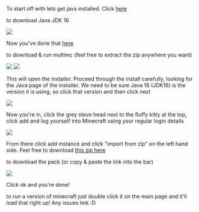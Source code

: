 <p>
  To start off with lets get java installed. Click
  <a href="https://adoptopenjdk.net/?variant=openjdk16&jvmVariant=hotspot" target="_blank" target="_blank">
    here
  </a>

  to download Java JDK 16
</p>

<img src="https://lh3.googleusercontent.com/A2hAA2n8MlLM83oP3kVH9QTscrmXTuAFP9l8LY1sl2yy8Nh2s7qLEos-obrAFu_WW7fZCjTlyuUkDz1qP7AwKHOXdcrze_TOgz7LH7KpC4qh_eQfudHbruAbghYBBmrOPMKIVFzTsIB_s7GM5uAa-bzz6uSNdnkDH6VZ1ygd4cPj2FzkrcpjAXey1UK3Uu0KgxtNNppkjV4ArKTFc7v2WSs-xZepd4XuK6bnJL-H7Olp1crcRJkTLhytbcgRbcqQ-mtfd5kgHuhcXRjbmplTzI3wOsvjnbh0CU93p4Dl2jSTLN-PsbxjpAJuiW5NiTvUdn2vUiqy19_2DSQVy9892Mu1rJ7P8uQ06H3AScg130l-fOVgFPPz_ptnYQE4HVkFhRLzvBOY1TxpJWKR36h6RndWsgvvbd2_oozlTXa7b0zo9lTlJj5VUJbDlSHTUjcR04IYDfBsvezydS9nVDYVLmvBGHy319sSKDB0gyAy3cOLg4l9VKMx4RcEocEkQgig2jboUd2qph7xCEzbAxua-BzS45URHJPI85ebl2S2sUTOmMvO8FXQB2BvGJhiGcyN8CwQL3Ryi0aivhOXRcwJ5pRCuHxQ8gR4xBmxu0uAcCoQAM6fH1zAdOZMnjqKZ44nPfGaXs7W-UaC6VYmhPxWe3tYl--0qbFXyADvgqXyb74RhTgysYn5ymb8Vsc2gitTEzlH2hcxmBUboUer4Mv-x78r=w705-h444-no?authuser=0" target="_blank">

<p>
  Now you&#039;ve done that
  <a href="https://multimc.org/#Download" target="_blank" target="_blank">
    here
  </a>

  to download &amp; run multimc (feel free to extract the zip anywhere you want)
</p>

<img src="https://wiki.skyfall.tech/download/attachments/41910277/mmc004.png?version=1&modificationDate=1588300964516&api=v2" target="_blank">

<img src="https://wiki.skyfall.tech/download/attachments/41910277/mmc005.png?version=1&modificationDate=1588300964610&api=v2" target="_blank">

<p>
  This will open the installer. Proceed through the install carefully, looking for the Java page of the installer. We need to be sure Java 16 (JDK16) is the version it is using, so click that version and then click next
</p>

<img src="https://wiki.skyfall.tech/download/thumbnails/41910277/mmc006.png?version=1&modificationDate=1588300964677&api=v2" target="_blank">

<p>
  Now you&#039;re in, click the grey steve head next to the fluffy kitty at the top, click add and log yourself into Minecraft using your regular login details
</p>

<img src="https://wiki.skyfall.tech/download/attachments/41910277/mmc009.png?version=1&modificationDate=1588302231975&api=v2" target="_blank">

<p>
  From there click add instance and click &quot;import from zip&quot; on the left hand side. Feel free to download
  <a href="https://www.dropbox.com/s/x3jkjpmzm62f6fr/Gal%20Pal%20Pack.zip?dl=1" target="_blank" target="_blank">
    this zip here
  </a>

  to download the pack (or copy &amp; paste the link into the bar)
</p>

<img src="https://wiki.skyfall.tech/download/attachments/41910277/mmc011.png?version=2&modificationDate=1588303616383&api=v2" target="_blank">

<p>
  Click ok and you&#039;re done!
</p>

<p>
  to run a version of minecraft just double click it on the main page and it&#039;ll load that right up! Any issues lmk :D
</p>

